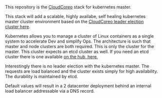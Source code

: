 This repository is the [CloudCoreo](https://www.cloudcoreo.com) stack for kubernetes master.

This stack will add a scalable, highly availabe, self healing kubernetes master cluster environment based on the [CloudCoreo leader election cluster here](http://hub.cloudcoreo.com/stack/leader-elect-cluster&#95;35519).

Kubernetes allows you to manage a cluster of Linux containers as a single system to accelerate Dev and simplify Ops. The architecture is such that master and node clusters are both required. This is only the cluster for the master. This cluster expects an etcd cluster as well. If you need an etcd cluster there is one available [on the hub, here.](http://hub.cloudcoreo.com/stack/etcd-cluster&#95;06252)

Interestingly there is no leader election with the kubernetes master. The requests are load balanced and the cluster exists simply for high availability. The durability is maintained by etcd.

Default values will result in a 2 datacenter deployment behind an internal load balancer addressable via a DNS record. 
